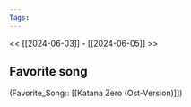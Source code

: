 ```yaml
---
Tags: 
---
```

 << [[2024-06-03]] - [[2024-06-05]] >> 
## Favorite song
(Favorite_Song:: [[Katana Zero (Ost-Version)]])
